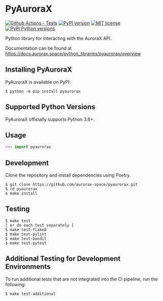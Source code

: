 # PyAuroraX

[![Github Actions - Tests](https://github.com/aurorax-space/pyaurorax/workflows/tests/badge.svg)](https://github.com/aurorax-space/pyaurorax/actions?query=workflow%3Atests)
[![PyPI version](https://img.shields.io/pypi/v/pyaurorax.svg)](https://pypi.python.org/pypi/pyaurorax/)
[![MIT license](https://img.shields.io/badge/License-MIT-blue.svg)](https://lbesson.mit-license.org/)
[![PyPI Python versions](https://img.shields.io/pypi/pyversions/pyaurorax.svg)](https://pypi.python.org/pypi/pyaurorax/)

Python library for interacting with the AuroraX API.

Documentation can be found at https://docs.aurorax.space/python_libraries/pyaurorax/overview

## Installing PyAuroraX

PyAuroraX is available on PyPI:

```console
$ python -m pip install pyaurorax
```

## Supported Python Versions

PyAuroraX officially supports Python 3.6+.

## Usage

```python
>>> import pyaurorax
```

## Development

Clone the repository and install dependencies using Poetry.

```console
$ git clone https://github.com/aurorax-space/pyaurorax.git
$ cd pyaurorax
$ make install
```

## Testing

```console
$ make test
[ or do each test separately ]
$ make test-flake8
$ make test-pylint
$ make test-bandit
$ make test-pytest
```

## Additional Testing for Development Environments

To run additional tests that are not integrated into the CI pipeline, run the following:

```console
$ make test-additional
```
